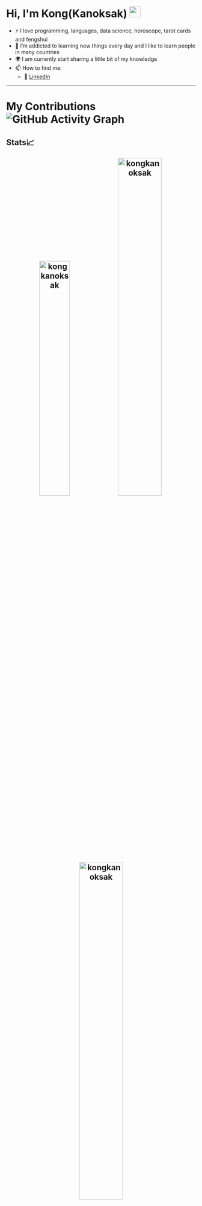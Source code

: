 # Hi, I'm Kong(Kanoksak) <img src="https://github.com/TheDudeThatCode/TheDudeThatCode/blob/master/Assets/Hi.gif" width="29px">

- :zap: I love programming, languages, data science, horoscope, tarot cards and fengshui
- 🌱 I’m addicted to learning new things every day and I like to learn people in many countries
- :earth_africa: I am currently start sharing a little bit of my knowledge 
- 📫 How to find me: 
  - :office: [LinkedIn](https://www.linkedin.com/in/skanoksak/)

<hr>

# My Contributions ![GitHub Activity Graph](https://activity-graph.herokuapp.com/graph?username=kongkanoksak&theme=dracula&hide_border=true)
 
 
## Stats📈 <p align="center"> <img width="40%" src="https://github-readme-stats.vercel.app/api/top-langs?username=kongkanoksak&show_icons=true&theme=dracula&title_color=ff8000&text_color=ffffff&bg_color=6a6a6a&locale=en&layout=compact&hide_border=true" alt="kongkanoksak" />  <img width="48%" src="https://github-readme-stats.vercel.app/api?username=kongkanoksak&show_icons=true&theme=dracula&title_color=ff8000&text_color=ffffff&bg_color=6a6a6a&locale=en&hide_border=true" alt="kongkanoksak" /> <img width="48%" src="https://github-readme-streak-stats.herokuapp.com/?user=kongkanoksak&theme=highcontrast&hide_border=true" alt="kongkanoksak" /> </p>
